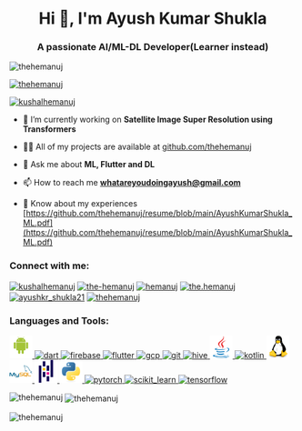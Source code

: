 <h1 align="center">Hi 👋, I'm Ayush Kumar Shukla</h1>
<h3 align="center">A passionate AI/ML-DL Developer(Learner instead)</h3>

<p align="left"> <img src="https://komarev.com/ghpvc/?username=thehemanuj&label=Profile%20views&color=0e75b6&style=flat" alt="thehemanuj" /> </p>

<p align="left"> <a href="https://github.com/ryo-ma/github-profile-trophy"><img src="https://github-profile-trophy.vercel.app/?username=thehemanuj" alt="thehemanuj" /></a> </p>

<p align="left"> <a href="https://twitter.com/kushalhemanuj" target="blank"><img src="https://img.shields.io/twitter/follow/kushalhemanuj?logo=twitter&style=for-the-badge" alt="kushalhemanuj" /></a> </p>

- 🔭 I’m currently working on **Satellite Image Super Resolution using Transformers**

- 👨‍💻 All of my projects are available at [github.com/thehemanuj](github.com/thehemanuj)

- 💬 Ask me about **ML, Flutter and DL**

- 📫 How to reach me **whatareyoudoingayush@gmail.com**

- 📄 Know about my experiences [https://github.com/thehemanuj/resume/blob/main/AyushKumarShukla_ML.pdf](https://github.com/thehemanuj/resume/blob/main/AyushKumarShukla_ML.pdf)

<h3 align="left">Connect with me:</h3>
<p align="left">
<a href="https://twitter.com/kushalhemanuj" target="blank"><img align="center" src="https://raw.githubusercontent.com/rahuldkjain/github-profile-readme-generator/master/src/images/icons/Social/twitter.svg" alt="kushalhemanuj" height="30" width="40" /></a>
<a href="https://linkedin.com/in/the-hemanuj" target="blank"><img align="center" src="https://raw.githubusercontent.com/rahuldkjain/github-profile-readme-generator/master/src/images/icons/Social/linked-in-alt.svg" alt="the-hemanuj" height="30" width="40" /></a>
<a href="https://kaggle.com/hemanuj" target="blank"><img align="center" src="https://raw.githubusercontent.com/rahuldkjain/github-profile-readme-generator/master/src/images/icons/Social/kaggle.svg" alt="hemanuj" height="30" width="40" /></a>
<a href="https://instagram.com/the.hemanuj" target="blank"><img align="center" src="https://raw.githubusercontent.com/rahuldkjain/github-profile-readme-generator/master/src/images/icons/Social/instagram.svg" alt="the.hemanuj" height="30" width="40" /></a>
<a href="https://www.hackerrank.com/ayushkr_shukla21" target="blank"><img align="center" src="https://raw.githubusercontent.com/rahuldkjain/github-profile-readme-generator/master/src/images/icons/Social/hackerrank.svg" alt="ayushkr_shukla21" height="30" width="40" /></a>
<a href="https://www.leetcode.com/thehemanuj" target="blank"><img align="center" src="https://raw.githubusercontent.com/rahuldkjain/github-profile-readme-generator/master/src/images/icons/Social/leet-code.svg" alt="thehemanuj" height="30" width="40" /></a>
</p>

<h3 align="left">Languages and Tools:</h3>
<p align="left"> <a href="https://developer.android.com" target="_blank" rel="noreferrer"> <img src="https://raw.githubusercontent.com/devicons/devicon/master/icons/android/android-original-wordmark.svg" alt="android" width="40" height="40"/> </a> <a href="https://dart.dev" target="_blank" rel="noreferrer"> <img src="https://www.vectorlogo.zone/logos/dartlang/dartlang-icon.svg" alt="dart" width="40" height="40"/> </a> <a href="https://firebase.google.com/" target="_blank" rel="noreferrer"> <img src="https://www.vectorlogo.zone/logos/firebase/firebase-icon.svg" alt="firebase" width="40" height="40"/> </a> <a href="https://flutter.dev" target="_blank" rel="noreferrer"> <img src="https://www.vectorlogo.zone/logos/flutterio/flutterio-icon.svg" alt="flutter" width="40" height="40"/> </a> <a href="https://cloud.google.com" target="_blank" rel="noreferrer"> <img src="https://www.vectorlogo.zone/logos/google_cloud/google_cloud-icon.svg" alt="gcp" width="40" height="40"/> </a> <a href="https://git-scm.com/" target="_blank" rel="noreferrer"> <img src="https://www.vectorlogo.zone/logos/git-scm/git-scm-icon.svg" alt="git" width="40" height="40"/> </a> <a href="https://hive.apache.org/" target="_blank" rel="noreferrer"> <img src="https://www.vectorlogo.zone/logos/apache_hive/apache_hive-icon.svg" alt="hive" width="40" height="40"/> </a> <a href="https://www.java.com" target="_blank" rel="noreferrer"> <img src="https://raw.githubusercontent.com/devicons/devicon/master/icons/java/java-original.svg" alt="java" width="40" height="40"/> </a> <a href="https://kotlinlang.org" target="_blank" rel="noreferrer"> <img src="https://www.vectorlogo.zone/logos/kotlinlang/kotlinlang-icon.svg" alt="kotlin" width="40" height="40"/> </a> <a href="https://www.linux.org/" target="_blank" rel="noreferrer"> <img src="https://raw.githubusercontent.com/devicons/devicon/master/icons/linux/linux-original.svg" alt="linux" width="40" height="40"/> </a> <a href="https://www.mysql.com/" target="_blank" rel="noreferrer"> <img src="https://raw.githubusercontent.com/devicons/devicon/master/icons/mysql/mysql-original-wordmark.svg" alt="mysql" width="40" height="40"/> </a> <a href="https://pandas.pydata.org/" target="_blank" rel="noreferrer"> <img src="https://raw.githubusercontent.com/devicons/devicon/2ae2a900d2f041da66e950e4d48052658d850630/icons/pandas/pandas-original.svg" alt="pandas" width="40" height="40"/> </a> <a href="https://www.python.org" target="_blank" rel="noreferrer"> <img src="https://raw.githubusercontent.com/devicons/devicon/master/icons/python/python-original.svg" alt="python" width="40" height="40"/> </a> <a href="https://pytorch.org/" target="_blank" rel="noreferrer"> <img src="https://www.vectorlogo.zone/logos/pytorch/pytorch-icon.svg" alt="pytorch" width="40" height="40"/> </a> <a href="https://scikit-learn.org/" target="_blank" rel="noreferrer"> <img src="https://upload.wikimedia.org/wikipedia/commons/0/05/Scikit_learn_logo_small.svg" alt="scikit_learn" width="40" height="40"/> </a> <a href="https://www.tensorflow.org" target="_blank" rel="noreferrer"> <img src="https://www.vectorlogo.zone/logos/tensorflow/tensorflow-icon.svg" alt="tensorflow" width="40" height="40"/> </a> </p>

<p><img align="left" src="https://github-readme-stats.vercel.app/api/top-langs?username=thehemanuj&show_icons=true&locale=en&layout=compact" alt="thehemanuj" /></p>

<p>&nbsp;<img align="center" src="https://github-readme-stats.vercel.app/api?username=thehemanuj&show_icons=true&locale=en" alt="thehemanuj" /></p>

<p><img align="center" src="https://github-readme-streak-stats.herokuapp.com/?user=thehemanuj&" alt="thehemanuj" /></p>
